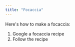 ```yaml
---
title: "Focaccia"
---
```


Here's how to make a focaccia:
1. Google a focaccia recipe
2. Follow the recipe
